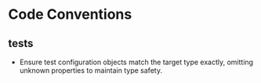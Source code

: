 # Code Conventions

## tests

- Ensure test configuration objects match the target type exactly, omitting unknown properties to maintain type safety.
